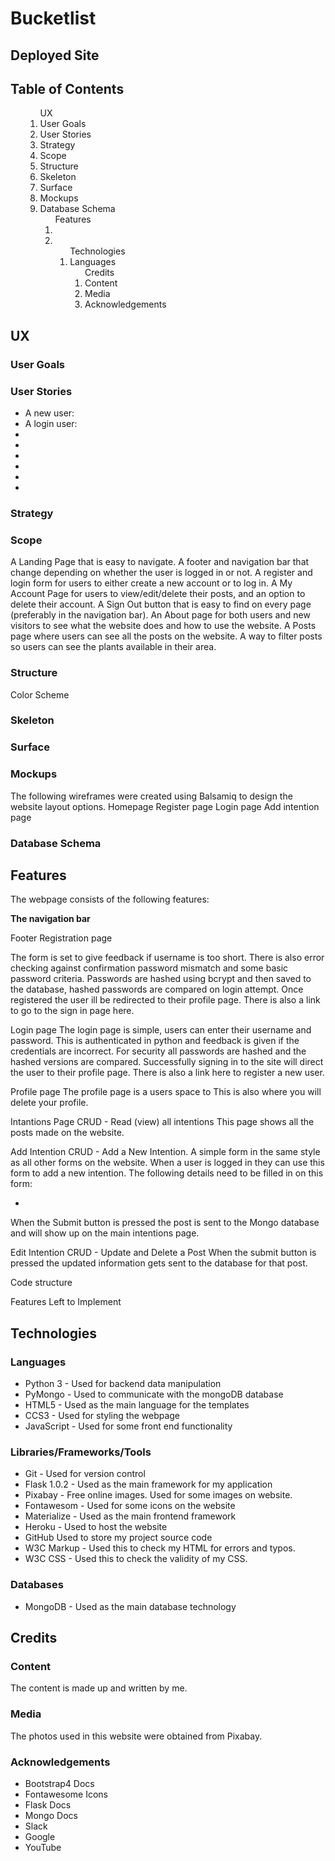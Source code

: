 # Bucketlist

## Deployed Site

## Table of Contents
<ul>
  <ol>UX
    <li>User Goals
    <li>User Stories
    <li>Strategy
    <li>Scope
    <li>Structure
    <li>Skeleton
    <li>Surface
    <li>Mockups
    <li>Database Schema
  <ol>Features
    <li>
    <li>
  <ol>Technologies
    <li>Languages
  <ol>Credits
    <li>Content
    <li>Media
    <li>Acknowledgements
</ul>

## UX

### User Goals

### User Stories
<ul>
  <li>A new user:
  <li>A login user:
  <li>
  <li>
  <li>
  <li>
  <li>
  <li>
</ul>

### Strategy

### Scope
A Landing Page that is easy to navigate.
A footer and navigation bar that change depending on whether the user is logged in or not.
A register and login form for users to either create a new account or to log in.
A My Account Page for users to view/edit/delete their posts, and an option to delete their account.
A Sign Out button that is easy to find on every page (preferably in the navigation bar).
An About page for both users and new visitors to see what the website does and how to use the website.
A Posts page where users can see all the posts on the website.
A way to filter posts so users can see the plants available in their area.

### Structure
Color Scheme

### Skeleton

### Surface

### Mockups
The following wireframes were created using Balsamiq to design the website layout options.
Homepage
Register page
Login page
Add intention page

### Database Schema

## Features
The webpage consists of the following features:

<strong>The navigation bar</strong>

Footer
Registration page

The form is set to give feedback if username is too short. There is also error checking against confirmation password mismatch and some basic password criteria. Passwords are hashed using bcrypt and then saved to the database, hashed passwords are compared on login attempt. Once registered the user ill be redirected to their profile page. There is also a link to go to the sign in page here.

Login page
The login page is simple, users can enter their username and password. This is authenticated in python and feedback is given if the credentials are incorrect. For security all passwords are hashed and the hashed versions are compared. Successfully signing in to the site will direct the user to their profile page. There is also a link here to register a new user.

Profile page
The profile page is a users space to 
This is also where you will delete your profile.

Intantions Page
CRUD - Read (view) all intentions
This page shows all the posts made on the website.

Add Intention
CRUD - Add a New Intention.
A simple form in the same style as all other forms on the website. When a user is logged in they can use this form to add a new intention. The following details need to be filled in on this form:
<ul>
  <li>
</ul>
When the Submit button is pressed the post is sent to the Mongo database and will show up on the main intentions page.

Edit Intention
CRUD - Update and Delete a Post
When the submit button is pressed the updated information gets sent to the database for that post.

Code structure

Features Left to Implement

## Technologies

### Languages
<ul>
  <li>Python 3 - Used for backend data manipulation
  <li>PyMongo - Used to communicate with the mongoDB database
  <li>HTML5 - Used as the main language for the templates
  <li>CCS3 - Used for styling the webpage
  <li>JavaScript - Used for some front end functionality
</ul>

### Libraries/Frameworks/Tools
<ul>
  <li>Git - Used for version control
  <li>Flask 1.0.2 - Used as the main framework for my application
  <li>Pixabay - Free online images. Used for some images on website.
  <li>Fontawesom - Used for some icons on the website
  <li>Materialize - Used as the main frontend framework
  <li>Heroku - Used to host the website
  <li>GitHub Used to store my project source code
  <li>W3C Markup - Used this to check my HTML for errors and typos.
  <li>W3C CSS - Used this to check the validity of my CSS.
</ul>

### Databases
<ul>
  <li>MongoDB - Used as the main database technology
</ul>

## Credits

### Content
The content is made up and written by me.

### Media
The photos used in this website were obtained from Pixabay.

### Acknowledgements
<ul>
  <li>Bootstrap4 Docs
  <li>Fontawesome Icons
  <li>Flask Docs
  <li>Mongo Docs
  <li>Slack
  <li>Google
  <li>YouTube
</ul>
